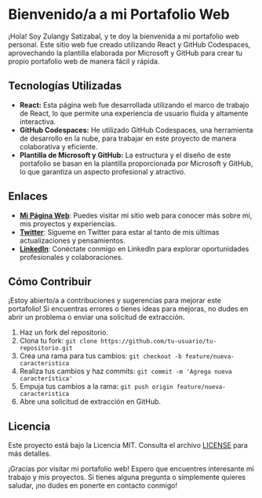 # Bienvenido/a a mi Portafolio Web

¡Hola! Soy Zulangy Satizabal, y te doy la bienvenida a mi portafolio web personal. Este sitio web fue creado utilizando React y GitHub Codespaces, aprovechando la plantilla elaborada por Microsoft y GitHub para crear tu propio portafolio web de manera fácil y rápida.

## Tecnologías Utilizadas
- **React:** Esta página web fue desarrollada utilizando el marco de trabajo de React, lo que permite una experiencia de usuario fluida y altamente interactiva.
- **GitHub Codespaces:** He utilizado GitHub Codespaces, una herramienta de desarrollo en la nube, para trabajar en este proyecto de manera colaborativa y eficiente.
- **Plantilla de Microsoft y GitHub:** La estructura y el diseño de este portafolio se basan en la plantilla proporcionada por Microsoft y GitHub, lo que garantiza un aspecto profesional y atractivo.

## Enlaces
- **[Mi Página Web](https://zulangysatizabal.github.io/Portafolio-Zulangy-Satizabal/)**: Puedes visitar mi sitio web para conocer más sobre mí, mis proyectos y experiencias.
- **[Twitter](https://twitter.com/ZulangySati)**: Sígueme en Twitter para estar al tanto de mis últimas actualizaciones y pensamientos.
- **[LinkedIn](https://www.linkedin.com/in/zulangy-satizabal)**: Conéctate conmigo en LinkedIn para explorar oportunidades profesionales y colaboraciones.

## Cómo Contribuir
¡Estoy abierto/a a contribuciones y sugerencias para mejorar este portafolio! Si encuentras errores o tienes ideas para mejoras, no dudes en abrir un problema o enviar una solicitud de extracción.

1. Haz un fork del repositorio.
2. Clona tu fork: `git clone https://github.com/tu-usuario/tu-repositorio.git`
3. Crea una rama para tus cambios: `git checkout -b feature/nueva-caracteristica`
4. Realiza tus cambios y haz commits: `git commit -m 'Agrega nueva característica'`
5. Empuja tus cambios a la rama: `git push origin feature/nueva-caracteristica`
6. Abre una solicitud de extracción en GitHub.

## Licencia
Este proyecto está bajo la Licencia MIT. Consulta el archivo [LICENSE](LICENSE) para más detalles.

¡Gracias por visitar mi portafolio web! Espero que encuentres interesante mi trabajo y mis proyectos. Si tienes alguna pregunta o simplemente quieres saludar, ¡no dudes en ponerte en contacto conmigo!
